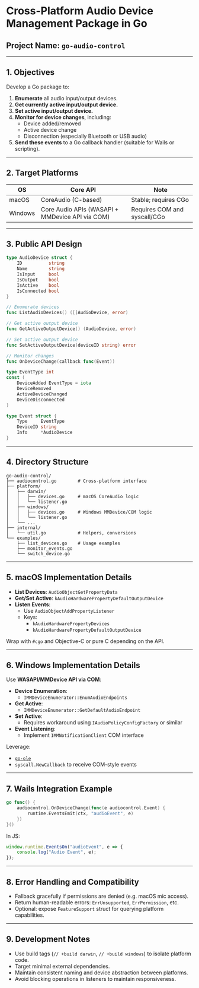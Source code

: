# Cross-Platform Audio Device Management Package in Go

## **Project Name**: `go-audio-control`

---

## **1. Objectives**

Develop a Go package to:

1. **Enumerate** all audio input/output devices.
2. **Get currently active input/output device.**
3. **Set active input/output device.**
4. **Monitor for device changes**, including:
   - Device added/removed
   - Active device change
   - Disconnection (especially Bluetooth or USB audio)
5. **Send these events** to a Go callback handler (suitable for Wails or scripting).

---

## **2. Target Platforms**

| OS       | Core API                          | Note                             |
|----------|-----------------------------------|----------------------------------|
| macOS    | CoreAudio (C-based)               | Stable; requires CGo             |
| Windows  | Core Audio APIs (WASAPI + MMDevice API via COM) | Requires COM and syscall/CGo |

---

## **3. Public API Design**

```go
type AudioDevice struct {
    ID          string
    Name        string
    IsInput     bool
    IsOutput    bool
    IsActive    bool
    IsConnected bool
}

// Enumerate devices
func ListAudioDevices() ([]AudioDevice, error)

// Get active output device
func GetActiveOutputDevice() (AudioDevice, error)

// Set active output device
func SetActiveOutputDevice(deviceID string) error

// Monitor changes
func OnDeviceChange(callback func(Event))

type EventType int
const (
    DeviceAdded EventType = iota
    DeviceRemoved
    ActiveDeviceChanged
    DeviceDisconnected
)

type Event struct {
    Type     EventType
    DeviceID string
    Info     *AudioDevice
}
```

---

## **4. Directory Structure**

```
go-audio-control/
├── audiocontrol.go        # Cross-platform interface
├── platform/
│   ├── darwin/
│   │   ├── devices.go     # macOS CoreAudio logic
│   │   └── listener.go
│   ├── windows/
│   │   ├── devices.go     # Windows MMDevice/COM logic
│   │   └── listener.go
│   └── ...
├── internal/
│   └── util.go            # Helpers, conversions
└── examples/
    ├── list_devices.go    # Usage examples
    ├── monitor_events.go
    └── switch_device.go
```

---

## **5. macOS Implementation Details**

- **List Devices**: `AudioObjectGetPropertyData`
- **Get/Set Active**: `kAudioHardwarePropertyDefaultOutputDevice`
- **Listen Events**:
  - Use `AudioObjectAddPropertyListener`
  - Keys:
    - `kAudioHardwarePropertyDevices`
    - `kAudioHardwarePropertyDefaultOutputDevice`

Wrap with `#cgo` and Objective-C or pure C depending on the API.

---

## **6. Windows Implementation Details**

Use **WASAPI/MMDevice API via COM**:

- **Device Enumeration**:
  - `IMMDeviceEnumerator::EnumAudioEndpoints`
- **Get Active**:
  - `IMMDeviceEnumerator::GetDefaultAudioEndpoint`
- **Set Active**:
  - Requires workaround using `IAudioPolicyConfigFactory` or similar
- **Event Listening**:
  - Implement `IMMNotificationClient` COM interface

Leverage:
- [`go-ole`](https://github.com/go-ole/go-ole)
- `syscall.NewCallback` to receive COM-style events

---

## **7. Wails Integration Example**

```go
go func() {
    audiocontrol.OnDeviceChange(func(e audiocontrol.Event) {
        runtime.EventsEmit(ctx, "audioEvent", e)
    })
}()
```

In JS:
```js
window.runtime.EventsOn("audioEvent", e => {
    console.log("Audio Event", e);
});
```

---

## **8. Error Handling and Compatibility**

- Fallback gracefully if permissions are denied (e.g. macOS mic access).
- Return human-readable errors: `ErrUnsupported`, `ErrPermission`, etc.
- Optional: expose `FeatureSupport` struct for querying platform capabilities.

---

## **9. Development Notes**

- Use build tags (`// +build darwin`, `// +build windows`) to isolate platform code.
- Target minimal external dependencies.
- Maintain consistent naming and device abstraction between platforms.
- Avoid blocking operations in listeners to maintain responsiveness.
